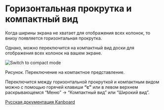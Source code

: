 Горизонтальная прокрутка и компактный вид
=========================================

Когда ширины экрана не хватает для отображения всех колонок, то внизу появляется горизонтальная прокрутка.

Однако, можно переключится на компактный вид доски для отображения всех колонок на вашем экране.


![Switch to compact mode](screenshots/board-compact-mode.png)

Рисунок. Переключение на компактное представление.

Переключится между горизонтальной прокруткой и компактным видом можно с помощью горячей клавиши **“c”** или в левом верхнем раскрывающемся “Меню” -\> “Компактный вид” или “Широкий вид”.




[Русская документация Kanboard](http://kanboard.ru/doc/)

